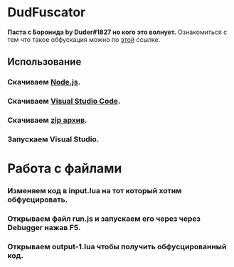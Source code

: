 # DudFuscator

**Паста с Боронида by Duder#1827 но кого это волнует.**
Ознакомиться с тем что такое обфускация можно по [этой](https://www.zeluslugi.ru/info-czentr/it-glossary/term-obfuscation) ссылке.

## Использование

### Скачиваем  [**__Node.js__**](https://nodejs.org/en/download/).
### Скачиваем [Visual Studio Code](https://code.visualstudio.com/?wt.mc_id=vscom_downloads).
### Скачиваем [zip архив](https://github.com/Duderpast/DudFuscator/archive/refs/heads/main.zip).
### Запускаем Visual Studio.
# Работа с файлами
### Изменяем код в input.lua на тот который хотим обфусцировать.
### Открываем файл run.js и запускаем его через через Debugger нажав F5.
### Открываем **output-1.lua** чтобы получить обфусцированный код.
